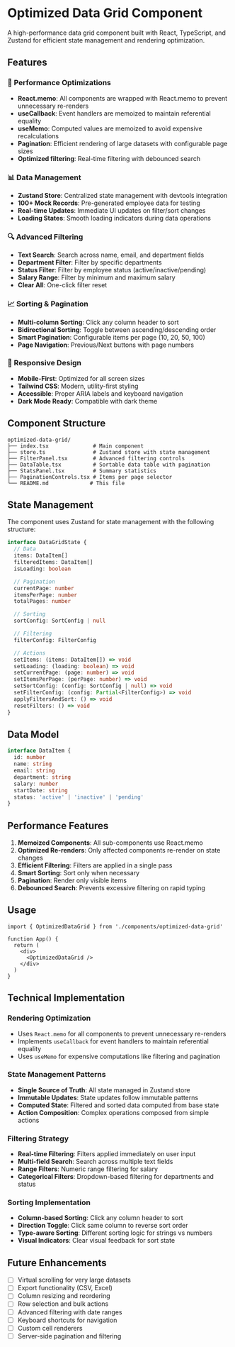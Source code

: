 # Optimized Data Grid Component

A high-performance data grid component built with React, TypeScript, and Zustand for efficient state management and rendering optimization.

## Features

### 🚀 Performance Optimizations

- **React.memo**: All components are wrapped with React.memo to prevent unnecessary re-renders
- **useCallback**: Event handlers are memoized to maintain referential equality
- **useMemo**: Computed values are memoized to avoid expensive recalculations
- **Pagination**: Efficient rendering of large datasets with configurable page sizes
- **Optimized filtering**: Real-time filtering with debounced search

### 📊 Data Management

- **Zustand Store**: Centralized state management with devtools integration
- **100+ Mock Records**: Pre-generated employee data for testing
- **Real-time Updates**: Immediate UI updates on filter/sort changes
- **Loading States**: Smooth loading indicators during data operations

### 🔍 Advanced Filtering

- **Text Search**: Search across name, email, and department fields
- **Department Filter**: Filter by specific departments
- **Status Filter**: Filter by employee status (active/inactive/pending)
- **Salary Range**: Filter by minimum and maximum salary
- **Clear All**: One-click filter reset

### 📈 Sorting & Pagination

- **Multi-column Sorting**: Click any column header to sort
- **Bidirectional Sorting**: Toggle between ascending/descending order
- **Smart Pagination**: Configurable items per page (10, 20, 50, 100)
- **Page Navigation**: Previous/Next buttons with page numbers

### 📱 Responsive Design

- **Mobile-First**: Optimized for all screen sizes
- **Tailwind CSS**: Modern, utility-first styling
- **Accessible**: Proper ARIA labels and keyboard navigation
- **Dark Mode Ready**: Compatible with dark theme

## Component Structure

```
optimized-data-grid/
├── index.tsx              # Main component
├── store.ts               # Zustand store with state management
├── FilterPanel.tsx        # Advanced filtering controls
├── DataTable.tsx          # Sortable data table with pagination
├── StatsPanel.tsx         # Summary statistics
├── PaginationControls.tsx # Items per page selector
└── README.md             # This file
```

## State Management

The component uses Zustand for state management with the following structure:

```typescript
interface DataGridState {
  // Data
  items: DataItem[]
  filteredItems: DataItem[]
  isLoading: boolean

  // Pagination
  currentPage: number
  itemsPerPage: number
  totalPages: number

  // Sorting
  sortConfig: SortConfig | null

  // Filtering
  filterConfig: FilterConfig

  // Actions
  setItems: (items: DataItem[]) => void
  setLoading: (loading: boolean) => void
  setCurrentPage: (page: number) => void
  setItemsPerPage: (perPage: number) => void
  setSortConfig: (config: SortConfig | null) => void
  setFilterConfig: (config: Partial<FilterConfig>) => void
  applyFiltersAndSort: () => void
  resetFilters: () => void
}
```

## Data Model

```typescript
interface DataItem {
  id: number
  name: string
  email: string
  department: string
  salary: number
  startDate: string
  status: 'active' | 'inactive' | 'pending'
}
```

## Performance Features

1. **Memoized Components**: All sub-components use React.memo
2. **Optimized Re-renders**: Only affected components re-render on state changes
3. **Efficient Filtering**: Filters are applied in a single pass
4. **Smart Sorting**: Sort only when necessary
5. **Pagination**: Render only visible items
6. **Debounced Search**: Prevents excessive filtering on rapid typing

## Usage

```tsx
import { OptimizedDataGrid } from './components/optimized-data-grid'

function App() {
  return (
    <div>
      <OptimizedDataGrid />
    </div>
  )
}
```

## Technical Implementation

### Rendering Optimization

- Uses `React.memo` for all components to prevent unnecessary re-renders
- Implements `useCallback` for event handlers to maintain referential equality
- Uses `useMemo` for expensive computations like filtering and pagination

### State Management Patterns

- **Single Source of Truth**: All state managed in Zustand store
- **Immutable Updates**: State updates follow immutable patterns
- **Computed State**: Filtered and sorted data computed from base state
- **Action Composition**: Complex operations composed from simple actions

### Filtering Strategy

- **Real-time Filtering**: Filters applied immediately on user input
- **Multi-field Search**: Search across multiple text fields
- **Range Filters**: Numeric range filtering for salary
- **Categorical Filters**: Dropdown-based filtering for departments and status

### Sorting Implementation

- **Column-based Sorting**: Click any column header to sort
- **Direction Toggle**: Click same column to reverse sort order
- **Type-aware Sorting**: Different sorting logic for strings vs numbers
- **Visual Indicators**: Clear visual feedback for sort state

## Future Enhancements

- [ ] Virtual scrolling for very large datasets
- [ ] Export functionality (CSV, Excel)
- [ ] Column resizing and reordering
- [ ] Row selection and bulk actions
- [ ] Advanced filtering with date ranges
- [ ] Keyboard shortcuts for navigation
- [ ] Custom cell renderers
- [ ] Server-side pagination and filtering
